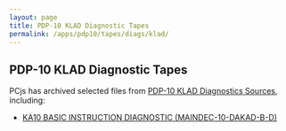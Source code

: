```yaml
---
layout: page
title: PDP-10 KLAD Diagnostic Tapes
permalink: /apps/pdp10/tapes/diags/klad/
---
```


PDP-10 KLAD Diagnostic Tapes
----------------------------

PCjs has archived selected files from [PDP-10 KLAD Diagnostics Sources](http://pdp-10.trailing-edge.com/klad_sources/index.html),
including:

- [KA10 BASIC INSTRUCTION DIAGNOSTIC (MAINDEC-10-DAKAD-B-D)](dakad/)
